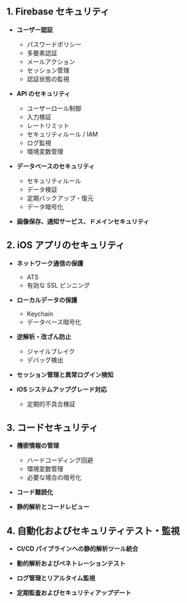## 1. Firebase セキュリティ
- **ユーザー認証**  
  - パスワードポリシー  
  - 多要素認証  
  - メールアクション  
  - セッション管理  
  - 認証状態の監視

- **API のセキュリティ**  
  - ユーザーロール制御  
  - 入力検証  
  - レートリミット  
  - セキュリティルール / IAM  
  - ログ監視  
  - 環境変数管理

- **データベースのセキュリティ**  
  - セキュリティルール  
  - データ検証  
  - 定期バックアップ・復元  
  - データ暗号化

- **画像保存、通知サービス、ドメインセキュリティ**

## 2. iOS アプリのセキュリティ
- **ネットワーク通信の保護**  
  - ATS  
  - 有効な SSL ピンニング

- **ローカルデータの保護**  
  - Keychain  
  - データベース暗号化

- **逆解析・改ざん防止**  
  - ジャイルブレイク  
  - デバッグ検出

- **セッション管理と異常ログイン検知**

- **iOS システムアップグレード対応**  
  - 定期的不具合検証

## 3. コードセキュリティ
- **機密情報の管理**  
  - ハードコーディング回避  
  - 環境変数管理  
  - 必要な場合の暗号化

- **コード難読化**

- **静的解析とコードレビュー**

## 4. 自動化およびセキュリティテスト・監視
- **CI/CD パイプラインへの静的解析ツール統合**

- **動的解析およびペネトレーションテスト**

- **ログ管理とリアルタイム監視**

- **定期監査およびセキュリティアップデート**
